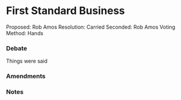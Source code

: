# First Standard Business

Proposed: Rob Amos
Resolution: Carried
Seconded: Rob Amos
Voting Method: Hands

### Debate

Things were said

### Amendments

### Notes
